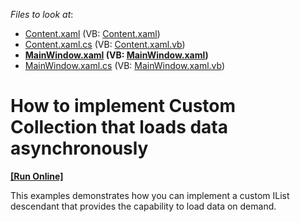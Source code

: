 <!-- default file list -->
*Files to look at*:

* [Content.xaml](./CS/AsyncDataLoading/Content.xaml) (VB: [Content.xaml](./VB/AsyncDataLoading/Content.xaml))
* [Content.xaml.cs](./CS/AsyncDataLoading/Content.xaml.cs) (VB: [Content.xaml.vb](./VB/AsyncDataLoading/Content.xaml.vb))
* **[MainWindow.xaml](./CS/AsyncDataLoading/MainWindow.xaml) (VB: [MainWindow.xaml](./VB/AsyncDataLoading/MainWindow.xaml))**
* [MainWindow.xaml.cs](./CS/AsyncDataLoading/MainWindow.xaml.cs) (VB: [MainWindow.xaml.vb](./VB/AsyncDataLoading/MainWindow.xaml.vb))
<!-- default file list end -->
# How to implement Custom Collection that loads data asynchronously
<!-- run online -->
**[[Run Online]](https://codecentral.devexpress.com/e4729/)**
<!-- run online end -->


<p>This examples demonstrates how you can implement a custom IList descendant that provides the capability to load data on demand.</p>

<br/>


